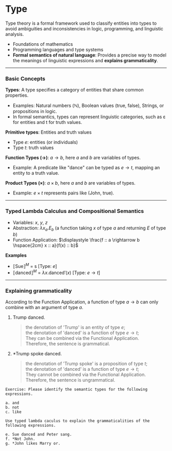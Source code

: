 # Type 

Type theory is a formal framework used to classify entities into types to avoid ambiguities and inconsistencies in logic, programming, and linguistic analysis.

- Foundations of mathematics
- Programming languages and type systems
- **Formal semantics of natural language**: Provides a precise way to model the meanings of linguistic expressions and **explains grammaticality**. 

---

### Basic Concepts

**Types**: A type specifies a category of entities that share common properties.

  - Examples: Natural numbers (ℕ), Boolean values (true, false), Strings, or propositions in logic.
  - In formal semantics, types can represent linguistic categories, such as ε for entities and t for truth values.
    
**Primitive types**: Entities and truth values

  - Type $e$: entities (or individuals)
  - Type $t$: truth values

**Function Types ($\rightarrow$)**: $a \rightarrow b$, here $a$ and $b$ are variables of types. 

  - Example: A predicate like "dance" can be typed as $e \rightarrow t$, mapping an entity to a truth value.
    
**Product Types (×)**: $a \times b$, here $a$ and $b$ are variables of types.

  - Example: $e \times t$ represents pairs like (John, true).

--- 

### Typed Lambda Calculus and Compositional Semantics

- Variables: $x$, $y$, $z$
- Abstraction: $\lambda x_a. E_b$ (a function taking $x$ of type $a$ and returning $E$ of type $b$)
- Function Application: $\displaystyle \frac{f :: a \rightarrow b \hspace{2cm} x :: a}{f(x) :: b}$

**Examples**

- $⟦\text{Sue}⟧^M$ = $\text{s}$ [Type: $e$]
- $⟦\text{danced}⟧^M$ = $\lambda x.\text{danced}'(x)$ [Type: $e \rightarrow t$]


--- 

### Explaining grammaticality

According to the Function Application, a function of type $a \rightarrow b$ can only combine with an argument of type $a$. 

1. Trump danced.
   
   > the denotation of 'Trump' is an entity of type $e$; <br>
   > the denotation of 'danced' is a function of type $e \rightarrow t$; <br>
   > They can be combined via the Functional Application. <br>
   > Therefore, the sentence is grammatical. 

2. *Trump spoke danced.

   > the denotation of 'Trump spoke' is a proposition of type $t$; <br>
   > the denotation of 'danced' is a function of type $e \rightarrow t$; <br>
   > They cannot be combined via the Functional Application. <br>
   > Therefore, the sentence is ungrammatical.

```
Exercise: Please identify the semantic types for the following expressions.

a. and
b. not
c. like

Use typed lambda caculus to explain the grammaticalities of the following expressions.

e. Sue danced and Peter sang.
f. *Not John.
g. *John likes Marry or.  
``` 
